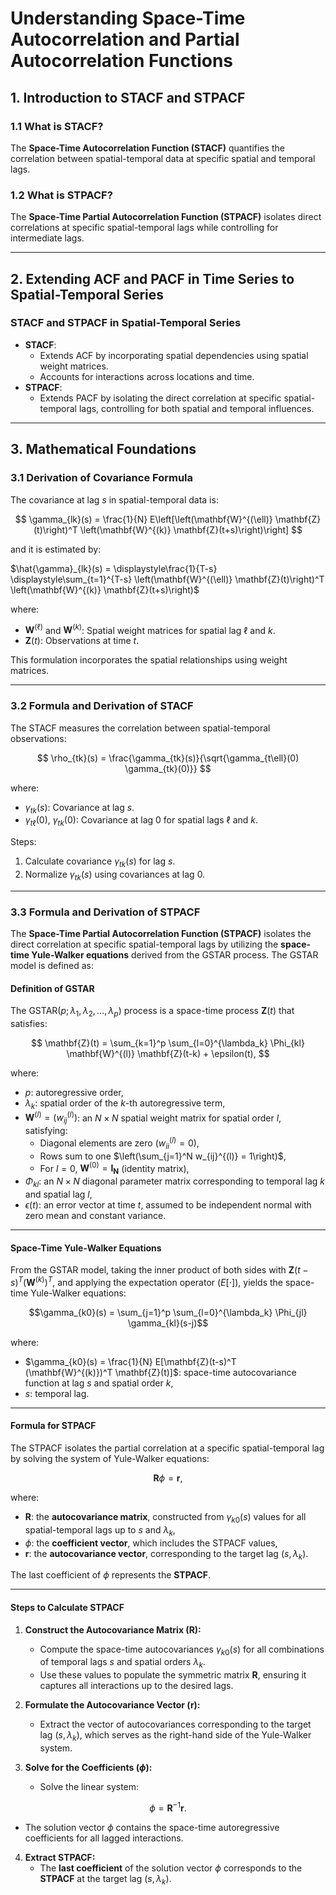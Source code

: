# **Understanding Space-Time Autocorrelation and Partial Autocorrelation Functions**

## **1. Introduction to STACF and STPACF**

### **1.1 What is STACF?**
The **Space-Time Autocorrelation Function (STACF)** quantifies the correlation between spatial-temporal data at specific spatial and temporal lags.

### **1.2 What is STPACF?**
The **Space-Time Partial Autocorrelation Function (STPACF)** isolates direct correlations at specific spatial-temporal lags while controlling for intermediate lags.

---

## **2. Extending ACF and PACF in Time Series to Spatial-Temporal Series**


### **STACF and STPACF in Spatial-Temporal Series**
- **STACF**:
  - Extends ACF by incorporating spatial dependencies using spatial weight matrices.
  - Accounts for interactions across locations and time.
- **STPACF**:
  - Extends PACF by isolating the direct correlation at specific spatial-temporal lags, controlling for both spatial and temporal influences.

---

## **3. Mathematical Foundations**

### **3.1 Derivation of Covariance Formula**
The covariance at lag $s$ in spatial-temporal data is:

$$
\gamma_{lk}(s) = \frac{1}{N} E\left[\left(\mathbf{W}^{(\ell)} \mathbf{Z}(t)\right)^T \left(\mathbf{W}^{(k)} \mathbf{Z}(t+s)\right)\right]
$$

and it is estimated by:

$\hat{\gamma}_{lk}(s) = \displaystyle\frac{1}{T-s} \displaystyle\sum_{t=1}^{T-s} \left(\mathbf{W}^{(\ell)} \mathbf{Z}(t)\right)^T \left(\mathbf{W}^{(k)} \mathbf{Z}(t+s)\right)$

where:
- $\mathbf{W}^{(\ell)}$ and $\mathbf{W}^{(k)}$: Spatial weight matrices for spatial lag $\ell$ and $k$.
- $\mathbf{Z}(t)$: Observations at time $t$.

This formulation incorporates the spatial relationships using weight matrices.

---

### **3.2 Formula and Derivation of STACF**
The STACF measures the correlation between spatial-temporal observations:

$$
\rho_{tk}(s) = \frac{\gamma_{tk}(s)}{\sqrt{\gamma_{t\ell}(0) \gamma_{tk}(0)}}
$$

where:
- $\gamma_{tk}(s)$: Covariance at lag $s$.
- $\gamma_{t\ell}(0)$, $\gamma_{tk}(0)$: Covariance at lag 0 for spatial lags $\ell$ and $k$.

Steps:
1. Calculate covariance $\gamma_{tk}(s)$ for lag $s$.
2. Normalize $\gamma_{tk}(s)$ using covariances at lag 0.

---

### **3.3 Formula and Derivation of STPACF**

The **Space-Time Partial Autocorrelation Function (STPACF)** isolates the direct correlation at specific spatial-temporal lags by utilizing the **space-time Yule-Walker equations** derived from the GSTAR process. The GSTAR model is defined as:

#### **Definition of GSTAR**
The $\text{GSTAR}(p; \lambda_1, \lambda_2, \dots, \lambda_p)$ process is a space-time process $\mathbf{Z}(t)$ that satisfies:

$$
\mathbf{Z}(t) = \sum_{k=1}^p \sum_{l=0}^{\lambda_k} \Phi_{kl} \mathbf{W}^{(l)} \mathbf{Z}(t-k) + \epsilon(t),
$$

where:
- $p$: autoregressive order,
- $\lambda_k$: spatial order of the $k$-th autoregressive term,
- $\mathbf{W}^{(l)} = (w_{ij}^{(l)})$: an $N \times N$ spatial weight matrix for spatial order $l$, satisfying:
  - Diagonal elements are zero ($w_{ii}^{(l)} = 0$),
  - Rows sum to one $\left(\sum_{j=1}^N w_{ij}^{(l)} = 1\right)$,
  - For $l = 0$, $\mathbf{W}^{(0)} = \mathbf{I_N}$ (identity matrix),
- $\Phi_{kl}$: an $N \times N$ diagonal parameter matrix corresponding to temporal lag $k$ and spatial lag $l$,
- $\epsilon(t)$: an error vector at time $t$, assumed to be independent normal with zero mean and constant variance.

---

#### **Space-Time Yule-Walker Equations**

From the GSTAR model, taking the inner product of both sides with $\mathbf{Z}(t-s)^T(\mathbf{W}^{(k)})^T$, and applying the expectation operator ($E[\cdot]$), yields the space-time Yule-Walker equations:

$$\gamma_{k0}(s) = \sum_{j=1}^p \sum_{l=0}^{\lambda_k} \Phi_{jl} \gamma_{kl}(s-j)$$

where:
- $\gamma_{k0}(s) = \frac{1}{N} E[\mathbf{Z}(t-s)^T (\mathbf{W}^{(k)})^T \mathbf{Z}(t)]$: space-time autocovariance function at lag $s$ and spatial order $k$,
- $s$: temporal lag.

---

#### **Formula for STPACF**

The STPACF isolates the partial correlation at a specific spatial-temporal lag by solving the system of Yule-Walker equations:

$$
\mathbf{R} \phi = \mathbf{r},
$$

where:
- $\mathbf{R}$: the **autocovariance matrix**, constructed from $\gamma_{k0}(s)$ values for all spatial-temporal lags up to $s$ and $\lambda_k$,
- $\phi$: the **coefficient vector**, which includes the STPACF values,
- $\mathbf{r}$: the **autocovariance vector**, corresponding to the target lag $(s, \lambda_k)$.

The last coefficient of $\phi$ represents the **STPACF**.

---

#### **Steps to Calculate STPACF**

1. **Construct the Autocovariance Matrix ($\mathbf{R}$):**
   - Compute the space-time autocovariances $\gamma_{k0}(s)$ for all combinations of temporal lags $s$ and spatial orders $\lambda_k$.
   - Use these values to populate the symmetric matrix $\mathbf{R}$, ensuring it captures all interactions up to the desired lags.

2. **Formulate the Autocovariance Vector ($\mathbf{r}$):**
   - Extract the vector of autocovariances corresponding to the target lag $(s, \lambda_k)$, which serves as the right-hand side of the Yule-Walker system.

3. **Solve for the Coefficients ($\phi$):**
   - Solve the linear system:
     
$$
\phi = \mathbf{R}^{-1} \mathbf{r}.
$$

   - The solution vector $\phi$ contains the space-time autoregressive coefficients for all lagged interactions.

4. **Extract STPACF:**
   - The **last coefficient** of the solution vector $\phi$ corresponds to the **STPACF** at the target lag $(s, \lambda_k)$.